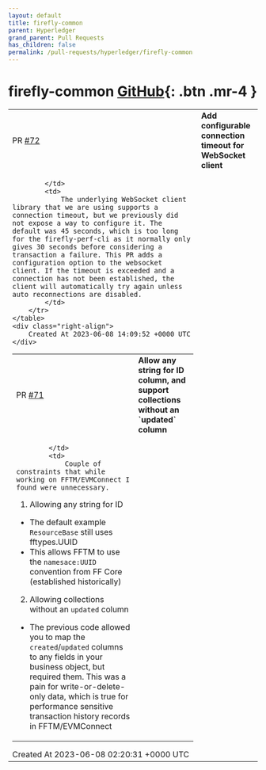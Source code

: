 ```yaml
---
layout: default
title: firefly-common
parent: Hyperledger
grand_parent: Pull Requests
has_children: false
permalink: /pull-requests/hyperledger/firefly-common
---
```


# firefly-common <span class="fs-3 right-align">[GitHub](https://github.com/hyperledger/firefly-common){: .btn .mr-4 }</span>


<div>
    <table>
        <tr>
            <td>
                PR <a href="https://github.com/hyperledger/firefly-common/pull/72" class=".btn">#72</a>
            </td>
            <td>
                <b>
                    Add configurable connection timeout for WebSocket client
                </b>
            </td>
        </tr>
        <tr>
            <td>
                
            </td>
            <td>
                The underlying WebSocket client library that we are using supports a connection timeout, but we previously did not expose a way to configure it. The default was 45 seconds, which is too long for the firefly-perf-cli as it normally only gives 30 seconds before considering a transaction a failure. This PR adds a configuration option to the websocket client. If the timeout is exceeded and a connection has not been established, the client will automatically try again unless auto reconnections are disabled.
            </td>
        </tr>
    </table>
    <div class="right-align">
        Created At 2023-06-08 14:09:52 +0000 UTC
    </div>
</div>

<div>
    <table>
        <tr>
            <td>
                PR <a href="https://github.com/hyperledger/firefly-common/pull/71" class=".btn">#71</a>
            </td>
            <td>
                <b>
                    Allow any string for ID column, and support collections without an `updated` column
                </b>
            </td>
        </tr>
        <tr>
            <td>
                
            </td>
            <td>
                Couple of constraints that while working on FFTM/EVMConnect I found were unnecessary.

1. Allowing any string for ID
  - The default example `ResourceBase` still uses fftypes.UUID
  - This allows FFTM to use the `namesace:UUID` convention from FF Core (established historically)
2. Allowing collections without an `updated` column
  - The previous code allowed you to map the `created`/`updated` columns to any fields in your business object, but required them. This was a pain for write-or-delete-only data, which is true for performance sensitive transaction history records in FFTM/EVMConnect
            </td>
        </tr>
    </table>
    <div class="right-align">
        Created At 2023-06-08 02:20:31 +0000 UTC
    </div>
</div>

